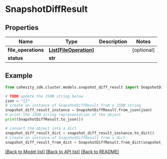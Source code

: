 # SnapshotDiffResult


## Properties

Name | Type | Description | Notes
------------ | ------------- | ------------- | -------------
**file_operations** | [**List[FileOperation]**](FileOperation.md) |  | [optional] 
**status** | **str** |  | 

## Example

```python
from cohesity_sdk.cluster.models.snapshot_diff_result import SnapshotDiffResult

# TODO update the JSON string below
json = "{}"
# create an instance of SnapshotDiffResult from a JSON string
snapshot_diff_result_instance = SnapshotDiffResult.from_json(json)
# print the JSON string representation of the object
print(SnapshotDiffResult.to_json())

# convert the object into a dict
snapshot_diff_result_dict = snapshot_diff_result_instance.to_dict()
# create an instance of SnapshotDiffResult from a dict
snapshot_diff_result_from_dict = SnapshotDiffResult.from_dict(snapshot_diff_result_dict)
```
[[Back to Model list]](../README.md#documentation-for-models) [[Back to API list]](../README.md#documentation-for-api-endpoints) [[Back to README]](../README.md)


